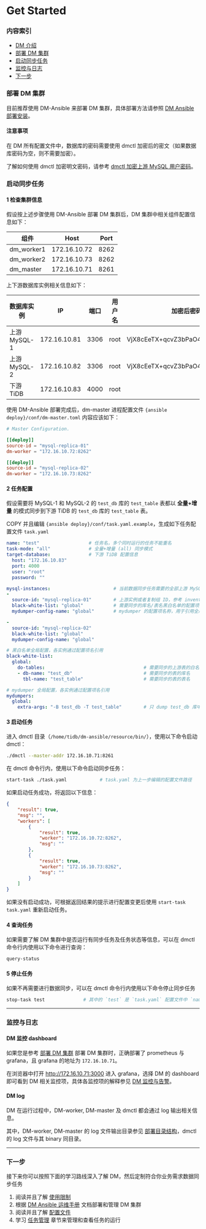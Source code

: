 Get Started
===

### 内容索引
- [DM 介绍](./overview.md)
- [部署 DM 集群](#部署-dm-集群)
- [启动同步任务](#启动同步任务)
- [监控与日志](#监控与日志)
- [下一步](#下一步)


### 部署 DM 集群

目前推荐使用 DM-Ansible 来部署 DM 集群，具体部署方法请参照 [DM Ansible 部署安装](./maintenance/dm-ansible.md)。

#### 注意事项

在 DM 所有配置文件中，数据库的密码需要使用 dmctl 加密后的密文（如果数据库密码为空，则不需要加密）。

了解如何使用 dmctl 加密明文密码，请参考 [dmctl 加密上游 MySQL 用户密码](./maintenance/dm-ansible.md#dmctl-加密上游-mysql-用户密码)。


### 启动同步任务

#### 1 检查集群信息

假设按上述步骤使用 DM-Ansible 部署 DM 集群后，DM 集群中相关组件配置信息如下：

| 组件 | Host | Port |
|------| ---- | ---- |
| dm_worker1 | 172.16.10.72 | 8262 |
| dm_worker2 | 172.16.10.73 | 8262 |
| dm_master | 172.16.10.71 | 8261 |

上下游数据库实例相关信息如下：

| 数据库实例 | IP | 端口 | 用户名 | 加密后密码 |
| -------- | --- | --- | --- | --- |
| 上游 MySQL-1 | 172.16.10.81 | 3306 | root | VjX8cEeTX+qcvZ3bPaO4h0C80pe/1aU= |
| 上游 MySQL-2 | 172.16.10.82 | 3306 | root | VjX8cEeTX+qcvZ3bPaO4h0C80pe/1aU= |
| 下游 TiDB | 172.16.10.83 | 4000 | root | |


使用 DM-Ansible 部署完成后，dm-master 进程配置文件 `{ansible deploy}/conf/dm-master.toml` 内容应该如下：

```toml
# Master Configuration.

[[deploy]]
source-id = "mysql-replica-01"
dm-worker = "172.16.10.72:8262"

[[deploy]]
source-id = "mysql-replica-02"
dm-worker = "172.16.10.73:8262"
```

#### 2 任务配置

假设需要将 MySQL-1 和 MySQL-2 的 `test_db` 库的 `test_table` 表都以 **全量+增量** 的模式同步到下游 TiDB 的 `test_db` 库的 `test_table` 表。


COPY 并且编辑 `{ansible deploy}/conf/task.yaml.example`，生成如下任务配置文件 `task.yaml`

```yaml
name: "test"                  # 任务名，多个同时运行的任务不能重名
task-mode: "all"              # 全量+增量 (all) 同步模式
target-database:              # 下游 TiDB 配置信息
  host: "172.16.10.83"
  port: 4000
  user: "root"
  password: ""

mysql-instances:                       # 当前数据同步任务需要的全部上游 MySQL 实例配置
-
  source-id: "mysql-replica-01"        # 上游实例或者复制组 ID，参考 inventory.ini 的 source_id 或者 dm-master.toml 的 source-id 配置
  black-white-list: "global"           # 需要同步的库名/表名黑白名单的配置项名称，用于引用全局的黑白名单配置， 全局配置见下面的 black-white-list map 配置
  mydumper-config-name: "global"       # mydumper 的配置项名称，用于引用全局的 mydumper 配置

-
  source-id: "mysql-replica-02"
  black-white-list: "global"
  mydumper-config-name: "global"

# 黑白名单全局配置，各实例通过配置项名引用
black-white-list:
  global:
    do-tables:                                    # 需要同步的上游表的白名单
    - db-name: "test_db"                          # 需要同步的表的库名
      tbl-name: "test_table"                      # 需要同步的表的表名

# mydumper 全局配置，各实例通过配置项名引用
mydumpers:
  global:
    extra-args: "-B test_db -T test_table"        # 只 dump test_db 库中的 test_table 表，可设置 MyDumper 的任何参数
```

#### 3 启动任务

进入 dmctl 目录（`/home/tidb/dm-ansible/resource/bin/`），使用以下命令启动 dmctl：
```bash
./dmctl --master-addr 172.16.10.71:8261
```

在 dmctl 命令行内，使用以下命令启动同步任务：
```bash
start-task ./task.yaml            # task.yaml 为上一步编辑的配置文件路径
```

如果启动任务成功，将返回以下信息：
```json
{
    "result": true,
    "msg": "",
    "workers": [
        {
            "result": true,
            "worker": "172.16.10.72:8262",
            "msg": ""
        },
        {
            "result": true,
            "worker": "172.16.10.73:8262",
            "msg": ""
        }
    ]
}
```

如果没有启动成功，可根据返回结果的提示进行配置变更后使用 `start-task task.yaml` 重新启动任务。

#### 4 查询任务

如果需要了解 DM 集群中是否运行有同步任务及任务状态等信息，可以在 dmctl 命令行内使用以下命令进行查询：
```bash
query-status
```

#### 5 停止任务

如果不再需要进行数据同步，可以在 dmctl 命令行内使用以下命令停止同步任务
```bash
stop-task test              # 其中的 `test` 是 `task.yaml` 配置文件中 `name` 配置项设置的任务名
```

***

### 监控与日志

#### DM 监控 dashboard

如果您是参考 [部署 DM 集群](#部署-dm-集群) 部署 DM 集群时，正确部署了 prometheus 与 grafana，且 grafana 的地址为 `172.16.10.71`。

在浏览器中打开 <http://172.16.10.71:3000> 进入 grafana，选择 DM 的 dashboard 即可看到 DM 相关监控项，具体各监控项的解释参见 [DM 监控与告警](./maintenance/metrics-alert.md)。

#### DM log

DM 在运行过程中，DM-worker, DM-master 及 dmctl 都会通过 log 输出相关信息。

其中，DM-worker, DM-master 的 log 文件输出目录参见 [部署目录结构](./maintenance/directory-structure.md)，dmctl 的 log 文件与其 binary 同目录。

***

### 下一步

接下来你可以按照下面的学习路线深入了解 DM，然后定制符合你业务需求数据同步任务

  1. 阅读并且了解 [使用限制](./restrictions.md)
  2. 根据 [DM Ansible 运维手册](./maintenance/dm-ansible.md) 文档部署和管理 DM 集群
  3. 阅读并且了解 [配置文件](./configuration/configuration.md)
  4. 学习 [任务管理](./task-handling) 章节来管理和查看任务的运行
